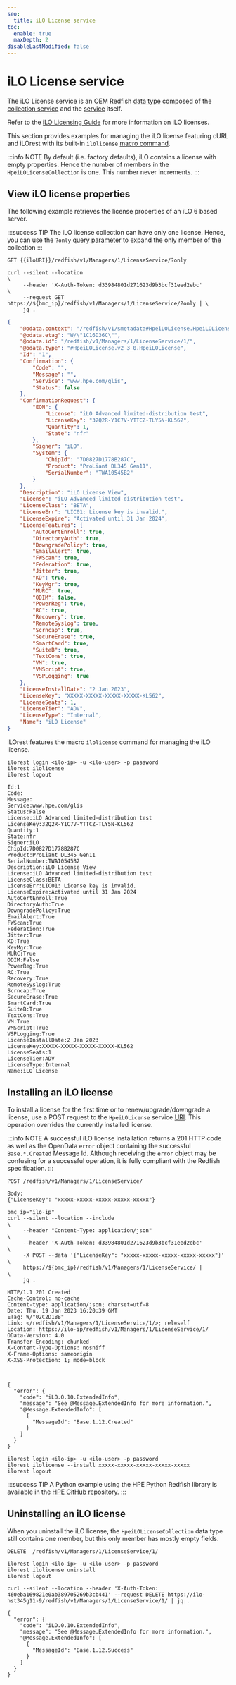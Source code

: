```yaml
---
seo:
  title: iLO License service
toc:
  enable: true
  maxDepth: 2
disableLastModified: false
---
```


# iLO License service

The iLO License service is an OEM Redfish [data type](/docs/concepts/datatypesandcollections/#data-types) composed of the [collection service](/docs/redfishservices/ilos/{{process.env.LATEST_ILO_GEN_VERSION}}/{{process.env.LATEST_ILO_GEN_VERSION}}_{{process.env.LATEST_FW_VERSION}}/{{process.env.LATEST_ILO_GEN_VERSION}}_hpe_resourcedefns{{process.env.LATEST_FW_VERSION}}/#hpeilolicensecollection) and the [service](/docs/redfishservices/ilos/{{process.env.LATEST_ILO_GEN_VERSION}}/{{process.env.LATEST_ILO_GEN_VERSION}}_{{process.env.LATEST_FW_VERSION}}/{{process.env.LATEST_ILO_GEN_VERSION}}_hpe_resourcedefns{{process.env.LATEST_FW_VERSION}}/#hpeilolicense) itself.

Refer to the <a href="https://www.hpe.com/support/ilo6">iLO Licensing Guide</a> for more information on iLO licenses.

This section provides examples for managing the iLO license featuring cURL and iLOrest with its built-in `ilolicense` [macro command](/docs/redfishclients/ilorest-userguide/ilocommands/#ilolicense-command).

:::info NOTE
By default (i.e. factory defaults), iLO contains a license with empty properties. Hence the number of members in the `HpeiLOLicenseCollection` is one. This number never increments.
:::

## View iLO license properties

The following example retrieves the license properties of an iLO 6 based server.

:::success TIP
The iLO license collection can have only one license. Hence, you can use the `?only` [query parameter](/docs/redfishservices/ilos/supplementdocuments/odataqueryoptions/) to expand the only member of the collection
:::

```text Generic GET request
GET {{iloURI}}/redfish/v1/Managers/1/LicenseService/?only
```

```shell cURL
curl --silent --location                                                          \
     --header 'X-Auth-Token: d33984801d271623d9b3bcf31eed2ebc'                    \
     --request GET https://${bmc_ip}/redfish/v1/Managers/1/LicenseService/?only | \
     jq .
```

```json Response body
{
    "@odata.context": "/redfish/v1/$metadata#HpeiLOLicense.HpeiLOLicense",
    "@odata.etag": "W/\"1C16D36C\"",
    "@odata.id": "/redfish/v1/Managers/1/LicenseService/1/",
    "@odata.type": "#HpeiLOLicense.v2_3_0.HpeiLOLicense",
    "Id": "1",
    "Confirmation": {
        "Code": "",
        "Message": "",
        "Service": "www.hpe.com/glis",
        "Status": false
    },
    "ConfirmationRequest": {
        "EON": {
            "License": "iLO Advanced limited-distribution test",
            "LicenseKey": "32Q2R-Y1C7V-YTTCZ-TLY5N-KL562",
            "Quantity": 1,
            "State": "nfr"
        },
        "Signer": "iLO",
        "System": {
            "ChipId": "7D0827D1778B287C",
            "Product": "ProLiant DL345 Gen11",
            "SerialNumber": "TWA10545B2"
        }
    },
    "Description": "iLO License View",
    "License": "iLO Advanced limited-distribution test",
    "LicenseClass": "BETA",
    "LicenseErr": "LIC01: License key is invalid.",
    "LicenseExpire": "Activated until 31 Jan 2024",
    "LicenseFeatures": {
        "AutoCertEnroll": true,
        "DirectoryAuth": true,
        "DowngradePolicy": true,
        "EmailAlert": true,
        "FWScan": true,
        "Federation": true,
        "Jitter": true,
        "KD": true,
        "KeyMgr": true,
        "MURC": true,
        "ODIM": false,
        "PowerReg": true,
        "RC": true,
        "Recovery": true,
        "RemoteSyslog": true,
        "Scrncap": true,
        "SecureErase": true,
        "SmartCard": true,
        "SuiteB": true,
        "TextCons": true,
        "VM": true,
        "VMScript": true,
        "VSPLogging": true
    },
    "LicenseInstallDate": "2 Jan 2023",
    "LicenseKey": "XXXXX-XXXXX-XXXXX-XXXXX-KL562",
    "LicenseSeats": 1,
    "LicenseTier": "ADV",
    "LicenseType": "Internal",
    "Name": "iLO License"
}
```

iLOrest features the macro `ilolicense` command for managing the iLO license.

```shell iLOrest
ilorest login <ilo-ip> -u <ilo-user> -p password
ilorest ilolicense
ilorest logout
```

```shell Output
Id:1
Code:
Message:
Service:www.hpe.com/glis
Status:False
License:iLO Advanced limited-distribution test
LicenseKey:32Q2R-Y1C7V-YTTCZ-TLY5N-KL562
Quantity:1
State:nfr
Signer:iLO
ChipId:7D0827D1778B287C
Product:ProLiant DL345 Gen11
SerialNumber:TWA10545B2
Description:iLO License View
License:iLO Advanced limited-distribution test
LicenseClass:BETA
LicenseErr:LIC01: License key is invalid.
LicenseExpire:Activated until 31 Jan 2024
AutoCertEnroll:True
DirectoryAuth:True
DowngradePolicy:True
EmailAlert:True
FWScan:True
Federation:True
Jitter:True
KD:True
KeyMgr:True
MURC:True
ODIM:False
PowerReg:True
RC:True
Recovery:True
RemoteSyslog:True
Scrncap:True
SecureErase:True
SmartCard:True
SuiteB:True
TextCons:True
VM:True
VMScript:True
VSPLogging:True
LicenseInstallDate:2 Jan 2023
LicenseKey:XXXXX-XXXXX-XXXXX-XXXXX-KL562
LicenseSeats:1
LicenseTier:ADV
LicenseType:Internal
Name:iLO License
```

## Installing an iLO license

To install a license for the first time or to renew/upgrade/downgrade a license, use a POST request to the `HpeiLOLicense` service [URI](/docs/redfishservices/ilos/{{process.env.LATEST_ILO_GEN_VERSION}}/{{process.env.LATEST_ILO_GEN_VERSION}}_{{process.env.LATEST_FW_VERSION}}/{{process.env.LATEST_ILO_GEN_VERSION}}_resmap{{process.env.LATEST_FW_VERSION}}/). This operation overrides the currently installed license.

:::info NOTE
A successful iLO license installation returns a 201 HTTP code as well as the OpenData `error` object containing the successful `Base.*.Created` Message Id. Although receiving the `error` object may be confusing for a successful operation, it is fully compliant with the Redfish specification.
:::

```text Generic request and body
POST /redfish/v1/Managers/1/LicenseService/

Body: 
{"LicenseKey": "xxxxx-xxxxx-xxxxx-xxxxx-xxxxx"}
```

```shell cURL
bmc_ip="ilo-ip"
curl --silent --location --include                                    \
     --header "Content-Type: application/json"                        \
     --header 'X-Auth-Token: d33984801d271623d9b3bcf31eed2ebc'        \
     -X POST --data '{"LicenseKey": "xxxxx-xxxxx-xxxxx-xxxxx-xxxxx"}' \
     https://${bmc_ip}/redfish/v1/Managers/1/LicenseService/ |        \
     jq .

HTTP/1.1 201 Created
Cache-Control: no-cache
Content-type: application/json; charset=utf-8
Date: Thu, 19 Jan 2023 16:20:39 GMT
ETag: W/"02C2D1BB"
Link: </redfish/v1/Managers/1/LicenseService/1/>; rel=self
Location: https://ilo-ip/redfish/v1/Managers/1/LicenseService/1/
OData-Version: 4.0
Transfer-Encoding: chunked
X-Content-Type-Options: nosniff
X-Frame-Options: sameorigin
X-XSS-Protection: 1; mode=block



{
  "error": {
    "code": "iLO.0.10.ExtendedInfo",
    "message": "See @Message.ExtendedInfo for more information.",
    "@Message.ExtendedInfo": [
      {
        "MessageId": "Base.1.12.Created"
      }
    ]
  }
}
```

```shell iLOrest
ilorest login <ilo-ip> -u <ilo-user> -p password
ilorest ilolicense --install xxxxx-xxxxx-xxxxx-xxxxx-xxxxx
ilorest logout
```

:::success TIP
A Python example using the HPE Python Redfish library is available in the <a href="https://github.com/HewlettPackard/python-ilorest-library/blob/master/examples/Redfish/set_license_key.py" target="_blank">HPE GitHub repository</a>.
:::

## Uninstalling an iLO license

When you uninstall the iLO license, the `HpeiLOLicenseCollection` data type still contains one member, but this only member has mostly empty fields.

```text Generic request
DELETE  /redfish/v1/Managers/1/LicenseService/1/
```

```shell iLOrest
ilorest login <ilo-ip> -u <ilo-user> -p password
ilorest ilolicense uninstall
ilorest logout
```

```shell cURL
curl --silent --location --header 'X-Auth-Token: 460eba169821e0ab389705269b3cb441' --request DELETE https://ilo-hst345g11-9/redfish/v1/Managers/1/LicenseService/1/ | jq .

{
  "error": {
    "code": "iLO.0.10.ExtendedInfo",
    "message": "See @Message.ExtendedInfo for more information.",
    "@Message.ExtendedInfo": [
      {
        "MessageId": "Base.1.12.Success"
      }
    ]
  }
}
```
